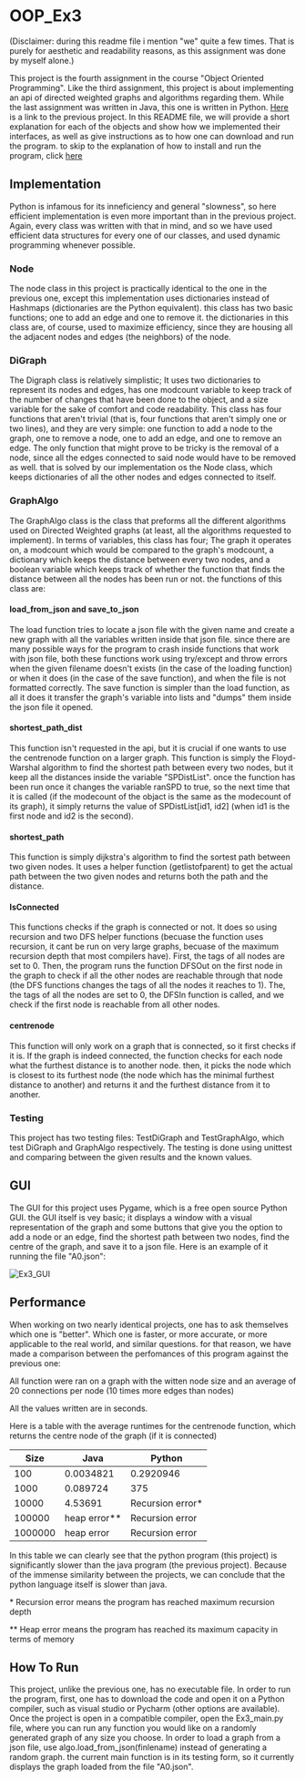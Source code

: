 # OOP_Ex3
(Disclaimer: during this readme file i mention "we" quite a few times. That is purely for aesthetic and readability reasons, as this assignment was done by myself alone.)

This project is the fourth assignment in the course "Object Oriented Programming". Like the third assignment, this project is about implementing an api of directed weighted graphs and algorithms regarding them. While the last assignment was written in Java, this one is written in Python. [Here](https://github.com/danielzk107/OOP_Ex2) is a link to the previous project. In this README file, we will provide a short explanation for each of the objects and show how we implemented their interfaces, as well as give instructions as to how one can download and run the program. to skip to the explanation of how to install and run the program, click [here](https://github.com/danielzk107/OOP_Ex3#how-to-run)

## Implementation

Python is infamous for its inneficiency and general "slowness", so here efficient implementation is even more important than in the previous project. Again, every class was written with that in mind, and so we have used efficient data structures for every one of our classes, and used dynamic programming whenever possible.

### Node

The node class in this project is practically identical to the one in the previous one, except this implementation uses dictionaries instead of Hashmaps (dictionaries are the Python equivalent). this class has two basic functions; one to add an edge and one to remove it. the dictionaries in this class are, of course, used to maximize efficiency, since they are housing all the adjacent nodes and edges (the neighbors) of the node.

### DiGraph

The Digraph class is relatively simplistic; It uses two dictionaries to represent its nodes and edges, has one modcount variable to keep track of the number of changes that have been done to the object, and a size variable for the sake of comfort and code readability. This class has four functions that aren't trivial (that is, four functions that aren't simply one or two lines), and they are very simple: one function to add a node to the graph, one to remove a node, one to add an edge, and one to remove an edge. The only function that might prove to be tricky is the removal of a node, since all the edges connected to said node would have to be removed as well. that is solved by our implementation os the Node class, which keeps dictionaries of all the other nodes and edges connected to itself. 

### GraphAlgo

The GraphAlgo class is the class that preforms all the different algorithms used on Directed Weighted graphs (at least, all the algorithms requested to implement). In terms of variables, this class has four; The graph it operates on, a modcount which would be compared to the graph's modcount, a dictionary which keeps the distance between every two nodes, and a boolean variable which keeps track of whether the function that finds the distance between all the nodes has been run or not. the functions of this class are:

#### load_from_json and save_to_json

The load function tries to locate a json file with the given name and create a new graph with all the variables written inside that json file. since there are many possible ways for the program to crash inside functions that work with json file, both these functions work using try/except and throw errors when the given filename doesn't exists (in the case of the loading function) or when it does (in the case of the save function), and when the file is not formatted correctly. The save function is simpler than the load function, as all it does it transfer the graph's variable into lists and "dumps" them inside the json file it opened.

#### shortest_path_dist

This function isn't requested in the api, but it is crucial if one wants to use the centrenode function on a larger graph. This function is simply the Floyd-Warshal algorithm to find the shortest path between every two nodes, but it keep all the distances inside the variable "SPDistList". once the function has been run once it changes the variable ranSPD to true, so the next time that it is called (if the modecount of the objact is the same as the modecount of its graph), it simply returns the value of SPDistList[id1, id2] (when id1 is the first node and id2 is the second).

#### shortest_path

This function is simply dijkstra's algorithm to find the sortest path between two given nodes. It uses a helper function (getlistofparent) to get the actual path between the two given nodes and returns both the path and the distance.

#### IsConnected

This functions checks if the graph is connected or not. It does so using recursion and two DFS helper functions (becuase the function uses recursion, it cant be run on very large graphs, becuase of the maximum recursion depth that most compilers have). First, the tags of all nodes are set to 0. Then, the program runs the function DFSOut on the first node in the graph to check if all the other nodes are reachable through that node (the DFS functions changes the tags of all the nodes it reaches to 1). The, the tags of all the nodes are set to 0, the DFSIn function is called, and we check if the first node is reachable from all other nodes.

#### centrenode

This function will only work on a graph that is connected, so it first checks if it is. If the graph is indeed connected, the function checks for each node what the furthest distance is to another node. then, it picks the node which is closest to its furthest node (the node which has the minimal furthest distance to another) and returns it and the furthest distance from it to another.

### Testing

This project has two testing files: TestDiGraph and TestGraphAlgo, which test DiGraph and GraphAlgo respectively. The testing is done using unittest and comparing between the given results and the known values.

## GUI

The GUI for this project uses Pygame, which is a free open source Python GUI. the GUI itself is vey basic; it displays a window with a visual representation of the graph and some buttons that give you the option to add a node or an edge, find the shortest path between two nodes, find the centre of the graph, and save it to a json file.
Here is an example of it running the file "A0.json":

![Ex3_GUI](https://user-images.githubusercontent.com/92798950/147828573-87f1a04b-e66b-4c8a-b8c2-0fcdd08200a5.png)


## Performance

When working on two nearly identical projects, one has to ask themselves which one is "better". Which one is faster, or more accurate, or more applicable to the real world, and similar questions. for that reason, we have made a comparison between the perfomances of this program against the previous one:

All function were ran on a graph with the witten node size and an average of 20 connections per node (10 times more edges than nodes)

All the values written are in seconds.

Here is a table with the average runtimes for the centrenode function, which returns the centre node of the graph (if it is connected)

| Size | Java | Python |
| --- | --- | --- |
| 100 | 0.0034821 |  0.2920946 |
| 1000 | 0.089724 | 375 |
| 10000 | 4.53691 | Recursion error* |
| 100000 | heap error** | Recursion error |
| 1000000 | heap error | Recursion error |

In this table we can clearly see that the python program (this project) is significantly slower than the java program (the previous project). Because of the immense similarity between the projects, we can conclude that the python language itself is slower than java.

\* Recursion error means the program has reached maximum recursion depth

** Heap error means the program has reached its maximum capacity in terms of memory

## How To Run
This project, unlike the previous one, has no executable file. In order to run the program, first, one has to download the code and open it on a Python compiler, such as visual studio or Pycharm (other options are available). Once the project is open in a compatible compiler, open the Ex3_main.py file, where you can run any function you would like on a randomly generated graph of any size you choose. In order to load a graph from a json file, use algo.load_from_json(finlename) instead of generating a random graph. the current main function is in its testing form, so it currently displays the graph loaded from the file "A0.json".

